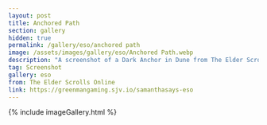 ```yaml
---
layout: post
title: Anchored Path
section: gallery
hidden: true
permalink: /gallery/eso/anchored path
image: /assets/images/gallery/eso/Anchored Path.webp
description: "A screenshot of a Dark Anchor in Dune from The Elder Scrolls Online, taken by Samantha Says."
tag: Screenshot
gallery: eso
from: The Elder Scrolls Online
link: https://greenmangaming.sjv.io/samanthasays-eso
---
```

{% include imageGallery.html %}